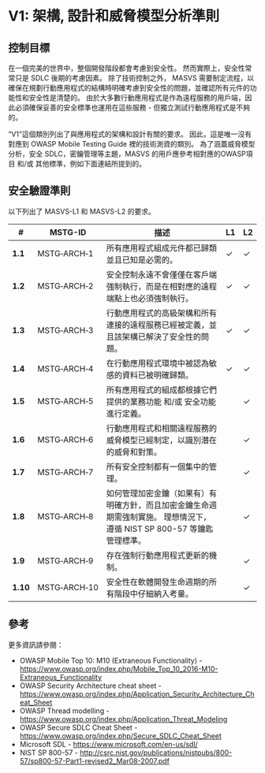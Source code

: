 # V1: 架構, 設計和威脅模型分析準則

## 控制目標

在一個完美的世界中，整個開發階段都會考慮到安全性。 然而實際上，安全性常常只是 SDLC 後期的考慮因素。 除了技術控制之外， MASVS 需要制定流程，以確保在規劃行動應用程式的結構時明確考慮到安全性的問題，並確認所有元件的功能性和安全性是清楚的。 由於大多數行動應用程式是作為遠程服務的用戶端，因此必須確保妥善的安全標準也運用在這些服務 - 但獨立測試行動應用程式是不夠的。

“V1”這個類別列出了與應用程式的架構和設計有關的要求。 因此，這是唯一沒有對應到 OWASP Mobile Testing Guide 裡的技術測資的類別。 為了涵蓋威脅模型分析，安全 SDLC，密鑰管理等主題，MASVS 的用戶應參考相對應的OWASP項目 和/或 其他標準，例如下面連結所提到的。

## 安全驗證準則

以下列出了 MASVS-L1 和 MASVS-L2 的要求。

| # | MSTG-ID | 描述 | L1 | L2 |
| --- | --- | --- | --- | --- |
| **1.1** | MSTG‑ARCH‑1 | 所有應用程式組成元件都已歸類並且已知是必需的。 | ✓ | ✓ |
| **1.2** | MSTG‑ARCH‑2 | 安全控制永遠不會僅僅在客戶端強制執行，而是在相對應的遠程端點上也必須強制執行。 | ✓ | ✓ |
| **1.3** | MSTG‑ARCH‑3 | 行動應用程式的高級架構和所有連接的遠程服務已經被定義，並且該架構已解決了安全性的問題。 | ✓ | ✓ |
| **1.4** | MSTG‑ARCH‑4 | 在行動應用程式環境中被認為敏感的資料已被明確歸類。 | ✓ | ✓ |
| **1.5** | MSTG‑ARCH‑5 | 所有應用程式的組成都根據它們提供的業務功能 和/或 安全功能進行定義。 |   | ✓ |
| **1.6** | MSTG‑ARCH‑6 | 行動應用程式和相關遠程服務的威脅模型已經制定，以識別潛在的威脅和對策。 |   | ✓ |
| **1.7** | MSTG‑ARCH‑7 | 所有安全控制都有一個集中的管理。 |   | ✓ |
| **1.8** | MSTG‑ARCH‑8 | 如何管理加密金鑰（如果有）有明確方針，而且加密金鑰生命週期需強制實施。 理想情況下，遵循 NIST SP 800-57 等鑰匙管理標準。 |   | ✓ |
| **1.9** | MSTG‑ARCH‑9 | 存在強制行動應用程式更新的機制。 |   | ✓ |
| **1.10** | MSTG‑ARCH‑10 | 安全性在軟體開發生命週期的所有階段中仔細納入考量。 |   | ✓ |

<div style="page-break-after: always;">
</div>

## 參考

更多資訊請參閱：

- OWASP Mobile Top 10: M10 (Extraneous Functionality) - <https://www.owasp.org/index.php/Mobile_Top_10_2016-M10-Extraneous_Functionality>
- OWASP Security Architecture cheat sheet - <https://www.owasp.org/index.php/Application_Security_Architecture_Cheat_Sheet>
- OWASP Thread modelling - <https://www.owasp.org/index.php/Application_Threat_Modeling>
- OWASP Secure SDLC Cheat Sheet - <https://www.owasp.org/index.php/Secure_SDLC_Cheat_Sheet>
- Microsoft SDL - <https://www.microsoft.com/en-us/sdl/>
- NIST SP 800-57 - <http://csrc.nist.gov/publications/nistpubs/800-57/sp800-57-Part1-revised2_Mar08-2007.pdf>
